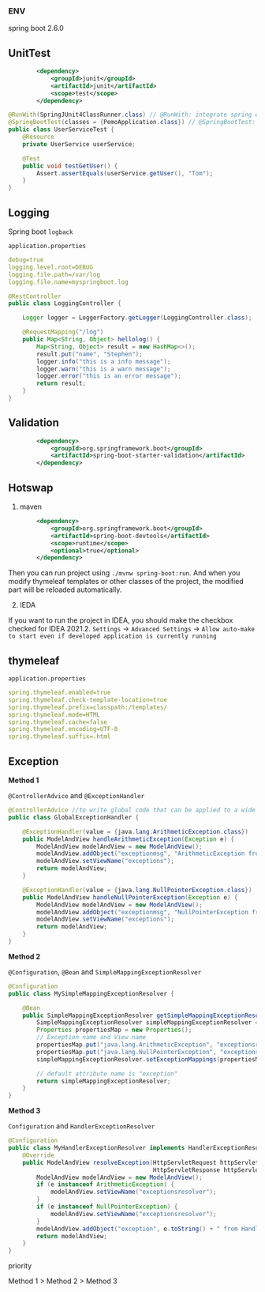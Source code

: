 ### ENV
spring boot 2.6.0

## UnitTest
```xml
		<dependency>
			<groupId>junit</groupId>
			<artifactId>junit</artifactId>
			<scope>test</scope>
		</dependency>
```

```java
@RunWith(SpringJUnit4ClassRunner.class) // @RunWith: integrate spring with junit
@SpringBootTest(classes = {PemoApplication.class}) // @SpringBootTest: this class is spring boot test.
public class UserServiceTest {
    @Resource
    private UserService userService;

    @Test
    public void testGetUser() {
        Assert.assertEquals(userService.getUser(), "Tom");
    }
}
```

## Logging
Spring boot `logback`

`application.properties`
```yaml
debug=true
logging.level.root=DEBUG
logging.file.path=/var/log
logging.file.name=myspringboot.log
```

```java
@RestController
public class LoggingController {

    Logger logger = LoggerFactory.getLogger(LoggingController.class);

    @RequestMapping("/log")
    public Map<String, Object> hellolog() {
        Map<String, Object> result = new HashMap<>();
        result.put("name", "Stephen");
        logger.info("this is a info message");
        logger.warn("this is a warn message");
        logger.error("this is an error message");
        return result;
    }
}
```

## Validation 
```xml
		<dependency>
			<groupId>org.springframework.boot</groupId>
			<artifactId>spring-boot-starter-validation</artifactId>
		</dependency>
```

## Hotswap

1. maven

```xml
		<dependency>
			<groupId>org.springframework.boot</groupId>
			<artifactId>spring-boot-devtools</artifactId>
			<scope>runtime</scope>
			<optional>true</optional>
		</dependency>
```
Then you can run project using `./mvnw spring-boot:run`. And when you modify thymeleaf templates or other classes of the project, the modified part will be reloaded automatically.

2. IEDA

If you want to run the project in IDEA, you should make the checkbox checked for IDEA 2021.2.
`Settings` -> `Advanced Settings` -> `Allow auto-make to start even if developed application is currently running`

## thymeleaf

`application.properties`

```yaml
spring.thymeleaf.enabled=true
spring.thymeleaf.check-template-location=true
spring.thymeleaf.prefix=classpath:/templates/
spring.thymeleaf.mode=HTML
spring.thymeleaf.cache=false
spring.thymeleaf.encoding=UTF-8
spring.thymeleaf.suffix=.html
```

## Exception
**Method 1**

`@ControllerAdvice` and `@ExceptionHandler`

```java
@ControllerAdvice //to write global code that can be applied to a wide range of controllers
public class GlobalExceptionHandler {

    @ExceptionHandler(value = {java.lang.ArithmeticException.class})
    public ModelAndView handleArithmeticException(Exception e) {
        ModelAndView modelAndView = new ModelAndView();
        modelAndView.addObject("exceptionmsg", "ArithmeticException from GlobalExceptionHandler with ControllerAdvice");
        modelAndView.setViewName("exceptions");
        return modelAndView;
    }

    @ExceptionHandler(value = {java.lang.NullPointerException.class})
    public ModelAndView handleNullPointerException(Exception e) {
        ModelAndView modelAndView = new ModelAndView();
        modelAndView.addObject("exceptionmsg", "NullPointerException from GlobalExceptionHandler with ControllerAdvice");
        modelAndView.setViewName("exceptions");
        return modelAndView;
    }
}
```

**Method 2**

`@Configuration`, `@Bean` and `SimpleMappingExceptionResolver`
```java
@Configuration
public class MySimpleMappingExceptionResolver {

    @Bean
    public SimpleMappingExceptionResolver getSimpleMappingExceptionResolver() {
        SimpleMappingExceptionResolver simpleMappingExceptionResolver = new SimpleMappingExceptionResolver();
        Properties propertiesMap = new Properties();
        // Exception name and View name
        propertiesMap.put("java.lang.ArithmeticException", "exceptionsresolver");
        propertiesMap.put("java.lang.NullPointerException", "exceptionsresolver");  // Is it a bug for multi-exceptions program with only one view? The view name can be various for different exceptions.
        simpleMappingExceptionResolver.setExceptionMappings(propertiesMap);

        // default attribute name is "exception"
        return simpleMappingExceptionResolver;
    }
}
```

**Method 3**

`Configuration` and `HandlerExceptionResolver`

```java
@Configuration
public class MyHandlerExceptionResolver implements HandlerExceptionResolver {
    @Override
    public ModelAndView resolveException(HttpServletRequest httpServletRequest,
                                         HttpServletResponse httpServletResponse, @Nullable Object o, Exception e) {
        ModelAndView modelAndView = new ModelAndView();
        if (e instanceof ArithmeticException) {
            modelAndView.setViewName("exceptionsresolver");
        }
        if (e instanceof NullPointerException) {
            modelAndView.setViewName("exceptionsresolver");
        }
        modelAndView.addObject("exception", e.toString() + " from HandlerExceptionResolver");
        return modelAndView;
    }
}
```

priority

Method 1 > Method 2 > Method 3

